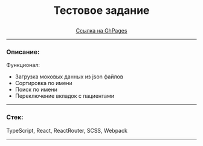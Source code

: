 # <p align="center">Тестовое задание</p>

<div align="center"><a href="https://nameless501.github.io/test_nice_code/#/profile/112">Ссылка на GhPages</a></div>

---

### Описание:

Функционал:

-   Загрузка моковых данных из json файлов
-   Сортировка по имени
-   Поиск по имени
-   Переключение вкладок с пациентами

---

### Стек:

TypeScript, React, ReactRouter, SCSS, Webpack

---
